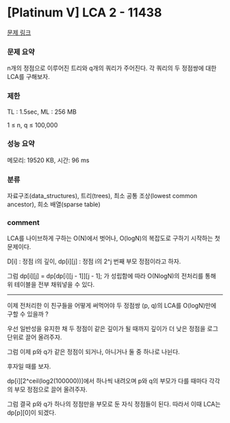 
# [Platinum V] LCA 2 - 11438

[문제 링크](https://www.acmicpc.net/problem/11438)

### 문제 요약

<p> n개의 정점으로 이루어진 트리와 q개의 쿼리가 주어진다. 각 쿼리의 두 정점쌍에 대한 LCA를 구해보자. </p>

### 제한

TL : 1.5sec, ML : 256 MB

1 ≤ n, q ≤ 100,000

### 성능 요약

메모리: 19520 KB, 시간: 96 ms

### 분류

자료구조(data_structures), 트리(trees), 최소 공통 조상(lowest common ancestor), 희소 배열(sparse table)

### comment

LCA를 나이브하게 구하는 O(N)에서 벗어나, O(logN)의 복잡도로 구하기 시작하는 첫 문제이다.

D[i] : 정점 i의 깊이, dp[i][j] : 정점 i의 2^j 번째 부모 정점이라고 하자.

그럼 dp[i][j] = dp[dp[i][j - 1]][j - 1]; 가 성립함에 따라 O(NlogN)의 전처리를 통해 위 테이블을 전부 채워넣을 수 있다.

--------------------------------------------------------------------------------------------------------------------------------------------------

이제 전처리한 이 친구들을 어떻게 써먹어야 두 정점쌍 (p, q)의 LCA를 O(logN)만에 구할 수 있을까 ?

우선 일반성을 유지한 채 두 정점이 같은 깊이가 될 때까지 깊이가 더 낮은 정점을 로그 단위로 끌어 올려주자.

그럼 이제 p와 q가 같은 정점이 되거나, 아니거나 둘 중 하나로 나뉜다.

후자일 때를 보자.

dp[i][2^ceil(log2(100000))]에서 하나씩 내려오며 p와 q의 부모가 다를 때마다 각각의 부모 정점으로 끌어 올려주자.

그럼 결국 p와 q가 하나의 정점만을 부모로 둔 자식 정점들이 된다. 따라서 이때 LCA는 dp[p][0]이 되겠다.
